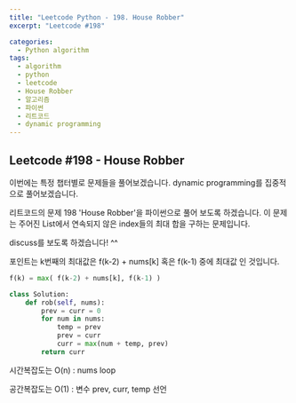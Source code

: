 ```yaml
---
title: "Leetcode Python - 198. House Robber"
excerpt: "Leetcode #198"

categories:
  - Python algorithm
tags:
  - algorithm
  - python
  - leetcode
  - House Robber
  - 알고리즘
  - 파이썬
  - 리트코드
  - dynamic programming
---
```


## Leetcode #198 - House Robber

이번에는 특정 챕터별로 문제들을 풀어보겠습니다.
dynamic programming를 집중적으로 풀어보겠습니다.

리트코드의 문제 198 'House Robber'을 파이썬으로 풀어 보도록 하겠습니다. 
이 문제는 주어진 List에서 연속되지 않은 index들의 최대 합을 구하는 문제입니다.

discuss를 보도록 하겠습니다! ^^ 

포인트는 k번째의 최대값은 f(k-2) + nums[k] 혹은 f(k-1) 중에 최대값 인 것입니다.
```python
f(k) = max( f(k-2) + nums[k], f(k-1) )
```

```python
class Solution:
    def rob(self, nums):
        prev = curr = 0
        for num in nums:
            temp = prev
            prev = curr
            curr = max(num + temp, prev)
        return curr
```


시간복잡도는 O(n) : nums loop

공간복잡도는 O(1) : 변수 prev, curr, temp 선언

